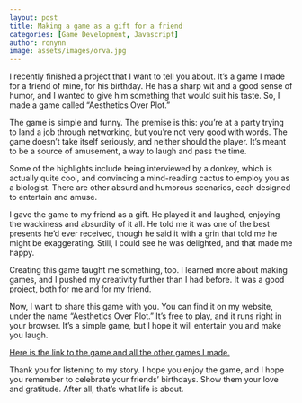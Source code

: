 ```yaml
---
layout: post
title: Making a game as a gift for a friend
categories: [Game Development, Javascript]
author: ronynn
image: assets/images/orva.jpg
---
```


I recently finished a project that I want to tell you about. It’s a game I made for a friend of mine, for his birthday. He has a sharp wit and a good sense of humor, and I wanted to give him something that would suit his taste. So, I made a game called “Aesthetics Over Plot.”

The game is simple and funny. The premise is this: you’re at a party trying to land a job through networking, but you’re not very good with words. The game doesn’t take itself seriously, and neither should the player. It’s meant to be a source of amusement, a way to laugh and pass the time.

Some of the highlights include being interviewed by a donkey, which is actually quite cool, and convincing a mind-reading cactus to employ you as a biologist. There are other absurd and humorous scenarios, each designed to entertain and amuse.

I gave the game to my friend as a gift. He played it and laughed, enjoying the wackiness and absurdity of it all. He told me it was one of the best presents he’d ever received, though he said it with a grin that told me he might be exaggerating. Still, I could see he was delighted, and that made me happy.

Creating this game taught me something, too. I learned more about making games, and I pushed my creativity further than I had before. It was a good project, both for me and for my friend.

Now, I want to share this game with you. You can find it on my website, under the name “Aesthetics Over Plot.” It’s free to play, and it runs right in your browser. It’s a simple game, but I hope it will entertain you and make you laugh.

[Here is the link to the game and all the other games I made.](https://ronynn.github.io/Game-Jam-Submissions/Aesthetics)

Thank you for listening to my story. I hope you enjoy the game, and I hope you remember to celebrate your friends’ birthdays. Show them your love and gratitude. After all, that’s what life is about.

